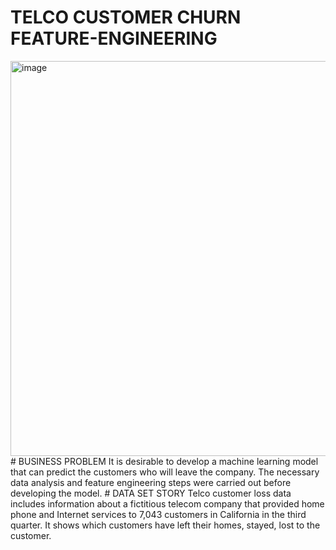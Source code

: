 # TELCO CUSTOMER CHURN FEATURE-ENGINEERING
<img width="632" alt="image" src="https://user-images.githubusercontent.com/101832704/168174687-bf0ce80a-d6f6-425b-89bd-7f2ac5fe29fc.png">
# BUSINESS PROBLEM
It is desirable to develop a machine learning model that can predict the customers who will leave the company. 
The necessary data analysis and feature engineering steps were carried out before developing the model.
# DATA SET STORY
Telco customer loss data includes information about a fictitious telecom company that provided home phone and Internet services to 7,043 customers in California
in the third quarter. It shows which customers have left their homes, stayed, lost to the customer.
